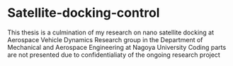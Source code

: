 # Satellite-docking-control
This thesis is a culmination of my research on nano satellite docking at Aerospace Vehicle Dynamics Research group
in the Department of Mechanical and Aerospace Engineering at Nagoya University
Coding parts are not presented due to confidentialiaty of the ongoing research project
